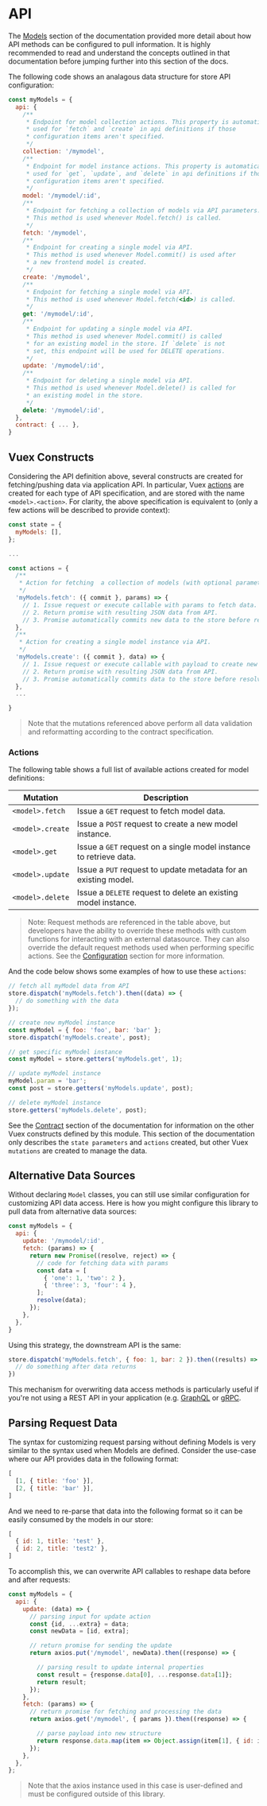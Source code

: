# API

The [Models](/guide/models/api.md) section of the documentation provided more detail about how API methods can be configured to pull information. It is highly recommended to read and understand the concepts outlined in that documentation before jumping further into this section of the docs.

The following code shows an analagous data structure for store API configuration:

```javascript
const myModels = {
  api: {
    /**
     * Endpoint for model collection actions. This property is automatically
     * used for `fetch` and `create` in api definitions if those
     * configuration items aren't specified.
     */
    collection: '/mymodel',
    /**
     * Endpoint for model instance actions. This property is automatically
     * used for `get`, `update`, and `delete` in api definitions if those
     * configuration items aren't specified.
     */
    model: '/mymodel/:id',
    /**
     * Endpoint for fetching a collection of models via API parameters.
     * This method is used whenever Model.fetch() is called.
     */
    fetch: '/mymodel',
    /**
     * Endpoint for creating a single model via API.
     * This method is used whenever Model.commit() is used after
     * a new frontend model is created.
     */
    create: '/mymodel',
    /**
     * Endpoint for fetching a single model via API.
     * This method is used whenever Model.fetch(<id>) is called.
     */
    get: '/mymodel/:id',
    /**
     * Endpoint for updating a single model via API.
     * This method is used whenever Model.commit() is called
     * for an existing model in the store. If `delete` is not
     * set, this endpoint will be used for DELETE operations.
     */
    update: '/mymodel/:id',
    /**
     * Endpoint for deleting a single model via API.
     * This method is used whenever Model.delete() is called for
     * an existing model in the store.
     */
    delete: '/mymodel/:id',
  },
  contract: { ... },
}
```


## Vuex Constructs

Considering the API definition above, several constructs are created for fetching/pushing data via application API. In particular, Vuex [actions](https://vuex.vuejs.org/guide/actions.html) are created for each type of API specification, and are stored with the name ``<model>.<action>``. For clarity, the above specification is equivalent to (only a few actions will be described to provide context):

```javascript
const state = {
  myModels: [],
};

...

const actions = {
  /**
   * Action for fetching  a collection of models (with optional parameters) via API.
   */
  'myModels.fetch': ({ commit }, params) => {
    // 1. Issue request or execute callable with params to fetch data.
    // 2. Return promise with resulting JSON data from API.
    // 3. Promise automatically commits new data to the store before resolving.
  },
  /**
   * Action for creating a single model instance via API.
   */
  'myModels.create': ({ commit }, data) => {
    // 1. Issue request or execute callable with payload to create new model instance.
    // 2. Return promise with resulting JSON data from API.
    // 3. Promise automatically commits data to the store before resolving.
  },
  ...

}
```

> Note that the mutations referenced above perform all data validation and reformatting according to the contract specification.


### Actions

The following table shows a full list of available actions created for model definitions:

| Mutation | Description |
|-|-|
| `<model>.fetch` | Issue a `GET` request to fetch model data. |
| `<model>.create` | Issue a `POST` request to create a new model instance. |
| `<model>.get` | Issue a `GET` request on a single model instance to retrieve data. |
| `<model>.update` | Issue a `PUT` request to update metadata for an existing model. |
| `<model>.delete` | Issue a `DELETE` request to delete an existing model instance. |

> Note: Request methods are referenced in the table above, but developers have the ability to override these methods with custom functions for interacting with an external datasource. They can also override the default request methods used when performing specific actions. See the [Configuration](/guide/setup/configure.md) section for more information.

And the code below shows some examples of how to use these `actions`:

```javascript
// fetch all myModel data from API
store.dispatch('myModels.fetch').then((data) => {
  // do something with the data
});

// create new myModel instance
const myModel = { foo: 'foo', bar: 'bar' };
store.dispatch('myModels.create', post);

// get specific myModel instance
const myModel = store.getters('myModels.get', 1);

// update myModel instance
myModel.param = 'bar';
const post = store.getters('myModels.update', post);

// delete myModel instance
store.getters('myModels.delete', post);
```

See the [Contract](/guide/store/contract.md) section of the documentation for information on the other Vuex constructs defined by this module. This section of the documentation only describes the `state parameters` and `actions` created, but other Vuex `mutations` are created to manage the data.


## Alternative Data Sources

Without declaring `Model` classes, you can still use similar configuration for customizing API data access. Here is how you might configure this library to pull data from alternative data sources:

```javascript
const myModels = {
  api: {
    update: '/mymodel/:id',
    fetch: (params) => {
      return new Promise((resolve, reject) => {
        // code for fetching data with params
        const data = [
          { 'one': 1, 'two': 2 },
          { 'three': 3, 'four': 4 },
        ];
        resolve(data);
      });
    },
  },
}
```

Using this strategy, the downstream API is the same:

```javascript
store.dispatch('myModels.fetch', { foo: 1, bar: 2 }).then((results) => {
  // do something after data returns
})
```

This mechanism for overwriting data access methods is particularly useful if you're not using a REST API in your application (e.g. [GraphQL](https://graphql.org/) or [gRPC](https://grpc.io/]).


## Parsing Request Data

The syntax for customizing request parsing without defining Models is very similar to the syntax used when Models are defined. Consider the use-case where our API provides data in the following format:

```javascript
[
  [1, { title: 'foo' }],
  [2, { title: 'bar' }],
]
```

And we need to re-parse that data into the following format so it can be easily consumed by the models in our store:

```javascript
[
  { id: 1, title: 'test' },
  { id: 2, title: 'test2' },
]
```

To accomplish this, we can overwrite API callables to reshape data before and after requests:

```javascript
const myModels = {
  api: {
    update: (data) => {
      // parsing input for update action
      const {id, ...extra} = data;
      const newData = [id, extra];

      // return promise for sending the update
      return axios.put('/mymodel', newData).then((response) => {

        // parsing result to update internal properties
        const result = {response.data[0], ...response.data[1]};
        return result;
      });
    },
    fetch: (params) => {
      // return promise for fetching and processing the data
      return axios.get('/mymodel', { params }).then((response) => {

        // parse payload into new structure
        return response.data.map(item => Object.assign(item[1], { id: item[0] }));
      });
    },
  },
};
```

> Note that the axios instance used in this case is user-defined and must be configured outside of this library.
